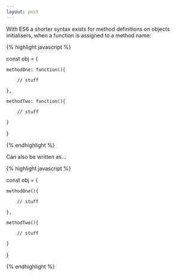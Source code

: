```yaml
---
layout: post
---
```


With ES6 a shorter syntax exists for method definitions on objects initialisers, when a function is assigned to a method name:

{% highlight javascript %}

const obj = {
	
	methodOne: function(){

		// stuff

	}, 

	methodTwo: function(){

		// stuff

	}

}

{% endhighlight %}

Can also be written as...

{% highlight javascript %}

const obj = {
	
	methodOne(){

		// stuff

	}, 

	methodTwo(){

		// stuff

	}

}

{% endhighlight %}
